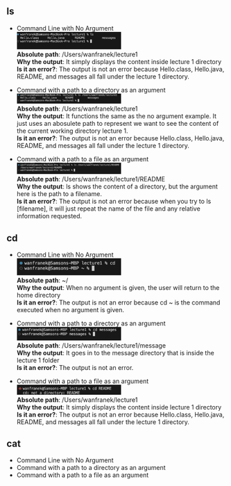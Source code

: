 ## ls
- Command Line with No Argument<br>
<img src="ls.png" width = 50% height = 50%><br>
**Absolute path**: /Users/wanfranek/lecture1<br>
**Why the output**: It simply displays the content inside lecture 1 directory<br>
**Is it an error?**: The output is not an error because Hello.class, Hello.java, README, and messages all fall under the lecture 1 directory.


- Command with a path to a directory as an argument<br>
<img src="ls_directory.png" width = 50% height = 50%><br>
**Absolute path**: /Users/wanfranek/lecture1<br>
**Why the output**: It functions the same as the no argument example. It just uses an abosulete path to represent we want to see the content of the current working directory lecture 1.<br>
**Is it an error?**: The output is not an error because Hello.class, Hello.java, README, and messages all fall under the lecture 1 directory.


- Command with a path to a file as an argument<br>
<img src="ls_file.png" width = 50% height = 50%><br>
**Absolute path**: /Users/wanfranek/lecture1/README<br>
**Why the output**: ls shows the content of a directory, but the argument here is the path to a filename.<br>
**Is it an error?**: The output is not an error because when you try to ls [filename], it will just repeat the name of the file and any relative information requested.


  
## cd
- Command Line with No Argument<br>
<img src="cd_noArg.png" width = 50% height = 50%><br>
**Absolute path**: ~/<br>
**Why the output**: When no argument is given, the user will return to the home directory<br>
**Is it an error?**: The output is not an error because cd ~ is the command executed when no argument is given.

  
- Command with a path to a directory as an argument<br>
<img src="cd_directory.png" width = 50% height = 50%><br>
**Absolute path**: /Users/wanfranek/lecture1/message<br>
**Why the output**: It goes in to the message directory that is inside the lecture 1 folder<br>
**Is it an error?**: The output is not an error.

  
- Command with a path to a file as an argument<br>
<img src="cd_filename.png" width = 50% height = 50%><br>
**Absolute path**: /Users/wanfranek/lecture1<br>
**Why the output**: It simply displays the content inside lecture 1 directory<br>
**Is it an error?**: The output is not an error because Hello.class, Hello.java, README, and messages all fall under the lecture 1 directory.

  
## cat
- Command Line with No Argument<br>
- Command with a path to a directory as an argument<br>
- Command with a path to a file as an argument<br>
